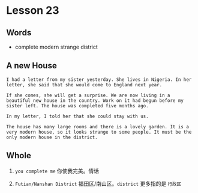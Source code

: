 # Lesson 23

## Words

- complete modern strange district

## A new House

```
I had a letter from my sister yesterday. She lives in Nigeria. In her letter, she said that she would come to England next year.

If she comes, she will get a surprise. We are now living in a beautiful new house in the country. Work on it had begun before my sister left. The house was completed five months ago.

In my letter, I told her that she could stay with us.

The house has many large rooms and there is a lovely garden. It is a very modern house, so it looks strange to some people. It must be the only modern house in the district.
```

## Whole

1. `you complete me` 你使我完美。情话

2. `Futian/Nanshan District` 福田区/南山区。`district` 更多指的是 `行政区`
